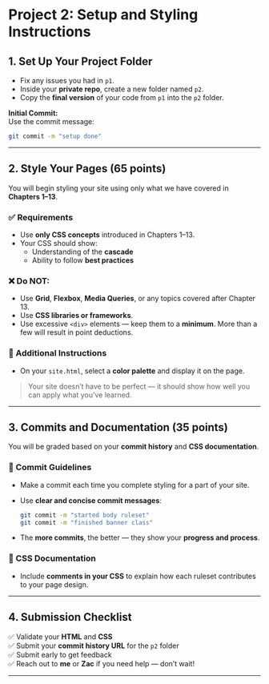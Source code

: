 # Project 2: Setup and Styling Instructions

## 1. Set Up Your Project Folder

- Fix any issues you had in `p1`.  
- Inside your **private repo**, create a new folder named `p2`.
- Copy the **final version** of your code from `p1` into the `p2` folder.


**Initial Commit:**  
Use the commit message:  
```bash
git commit -m "setup done"
```

---

## 2. Style Your Pages (65 points)

You will begin styling your site using only what we have covered in **Chapters 1–13**.

### ✅ Requirements

- Use **only CSS concepts** introduced in Chapters 1–13.
- Your CSS should show:
  - Understanding of the **cascade**
  - Ability to follow **best practices**

### ❌ Do NOT:

- Use **Grid**, **Flexbox**, **Media Queries**, or any topics covered after Chapter 13.
- Use **CSS libraries or frameworks**.
- Use excessive `<div>` elements — keep them to a **minimum**. More than a few will result in point deductions.

### 🎨 Additional Instructions

- On your `site.html`, select a **color palette** and display it on the page.

> Your site doesn’t have to be perfect — it should show how well you can apply what you’ve learned.

---

## 3. Commits and Documentation (35 points)

You will be graded based on your **commit history** and **CSS documentation**.

### 💾 Commit Guidelines

- Make a commit each time you complete styling for a part of your site.
- Use **clear and concise commit messages**:
  ```bash
  git commit -m "started body ruleset"
  git commit -m "finished banner class"
  ```

- The **more commits**, the better — they show your **progress and process**.

### 💬 CSS Documentation

- Include **comments in your CSS** to explain how each ruleset contributes to your page design.

---

## 4. Submission Checklist

✅ Validate your **HTML** and **CSS**  
✅ Submit your **commit history URL** for the `p2` folder  
✅ Submit early to get feedback  
✅ Reach out to **me** or **Zac** if you need help — don’t wait!

---
